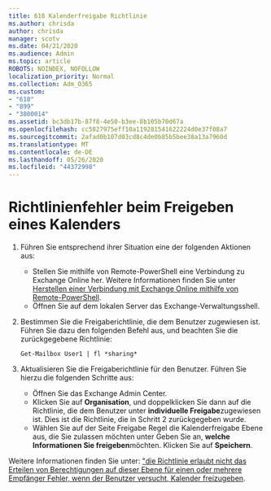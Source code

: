 ```yaml
---
title: 618 Kalenderfreigabe Richtlinie
ms.author: chrisda
author: chrisda
manager: scotv
ms.date: 04/21/2020
ms.audience: Admin
ms.topic: article
ROBOTS: NOINDEX, NOFOLLOW
localization_priority: Normal
ms.collection: Adm_O365
ms.custom:
- "618"
- "899"
- "3800014"
ms.assetid: bc3db17b-87f8-4e50-b3ee-8b105b70d67a
ms.openlocfilehash: cc5827975eff10a119281541622224d0e37f08a7
ms.sourcegitcommit: 2afad0b107d03cd8c4de0b85b5bee38a13a7960d
ms.translationtype: MT
ms.contentlocale: de-DE
ms.lasthandoff: 05/26/2020
ms.locfileid: "44372998"
---
```

# <a name="policy-error-when-sharing-a-calendar"></a>Richtlinienfehler beim Freigeben eines Kalenders

1. Führen Sie entsprechend ihrer Situation eine der folgenden Aktionen aus:
    - Stellen Sie mithilfe von Remote-PowerShell eine Verbindung zu Exchange Online her. Weitere Informationen finden Sie unter [Herstellen einer Verbindung mit Exchange Online mithilfe von Remote-PowerShell](https://technet.microsoft.com/library/jj984289%28v=exchg.160%29.aspx).
    - Öffnen Sie auf dem lokalen Server das Exchange-Verwaltungsshell.
2. Bestimmen Sie die Freigaberichtlinie, die dem Benutzer zugewiesen ist. Führen Sie dazu den folgenden Befehl aus, und beachten Sie die zurückgegebene Richtlinie:

    `
    Get-Mailbox User1 | fl *sharing*
    `

3. Aktualisieren Sie die Freigaberichtlinie für den Benutzer. Führen Sie hierzu die folgenden Schritte aus:
    - Öffnen Sie das Exchange Admin Center.
    - Klicken Sie auf **Organisation**, und doppelklicken Sie dann auf die Richtlinie, die dem Benutzer unter **individuelle Freigabe**zugewiesen ist. Dies ist die Richtlinie, die in Schritt 2 zurückgegeben wurde.
    - Wählen Sie auf der Seite Freigabe Regel die Kalenderfreigabe Ebene aus, die Sie zulassen möchten unter Geben Sie an, **welche Informationen Sie freigeben**möchten. Klicken Sie auf **Speichern**.

Weitere Informationen finden Sie unter: ["die Richtlinie erlaubt nicht das Erteilen von Berechtigungen auf dieser Ebene für einen oder mehrere Empfänger Fehler, wenn der Benutzer versucht, Kalender freizugeben](https://docs.microsoft.com/exchange/troubleshoot/calendar-sharing/policy-permissions-issue).
